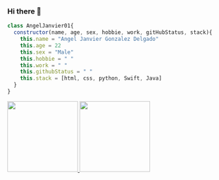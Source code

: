 ### Hi there 👋
```javascript
class AngelJanvier01{
  constructor(name, age, sex, hobbie, work, gitHubStatus, stack){
    this.name = "Angel Janvier Gonzalez Delgado"
    this.age = 22
    this.sex = "Male"
    this.hobbie = " "
    this.work = " "
    this.githubStatus = " "
    this.stack = [html, css, python, Swift, Java]
  }
}
```

<a href="https://www.instagram.com/jaanviier/">
  <img height="160em" src="https://github-readme-stats.vercel.app/api?username=AngelJanvier01">
  <img height="160em" src="https://github-readme-stats.vercel.app/api/top-langs/?username=AngelJanvier01">
</a>
